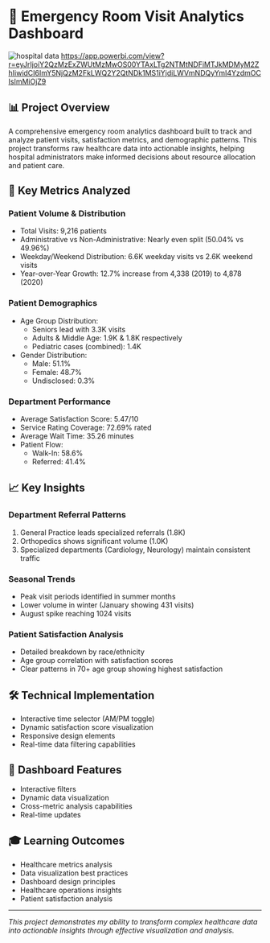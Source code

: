 # 🏥 Emergency Room Visit Analytics Dashboard


 ![hospital data](https://github.com/user-attachments/assets/5421fdf1-b611-463b-9422-11cc4348adf3)
https://app.powerbi.com/view?r=eyJrIjoiY2QzMzExZWUtMzMwOS00YTAxLTg2NTMtNDFiMTJkMDMyM2ZhIiwidCI6ImY5NjQzM2FkLWQ2Y2QtNDk1MS1iYjdiLWVmNDQyYmI4YzdmOCIsImMiOjZ9

## 📊 Project Overview
A comprehensive emergency room analytics dashboard built to track and analyze patient visits, satisfaction metrics, and demographic patterns. This project transforms raw healthcare data into actionable insights, helping hospital administrators make informed decisions about resource allocation and patient care.

## 🎯 Key Metrics Analyzed

### Patient Volume & Distribution
- Total Visits: 9,216 patients
- Administrative vs Non-Administrative: Nearly even split (50.04% vs 49.96%)
- Weekday/Weekend Distribution: 6.6K weekday visits vs 2.6K weekend visits
- Year-over-Year Growth: 12.7% increase from 4,338 (2019) to 4,878 (2020)

### Patient Demographics
- Age Group Distribution:
  * Seniors lead with 3.3K visits
  * Adults & Middle Age: 1.9K & 1.8K respectively
  * Pediatric cases (combined): 1.4K
- Gender Distribution:
  * Male: 51.1%
  * Female: 48.7%
  * Undisclosed: 0.3%

### Department Performance
- Average Satisfaction Score: 5.47/10
- Service Rating Coverage: 72.69% rated
- Average Wait Time: 35.26 minutes
- Patient Flow:
  * Walk-In: 58.6%
  * Referred: 41.4%

## 📈 Key Insights

### Department Referral Patterns
1. General Practice leads specialized referrals (1.8K)
2. Orthopedics shows significant volume (1.0K)
3. Specialized departments (Cardiology, Neurology) maintain consistent traffic

### Seasonal Trends
- Peak visit periods identified in summer months
- Lower volume in winter (January showing 431 visits)
- August spike reaching 1024 visits

### Patient Satisfaction Analysis
- Detailed breakdown by race/ethnicity
- Age group correlation with satisfaction scores
- Clear patterns in 70+ age group showing highest satisfaction

## 🛠️ Technical Implementation
- Interactive time selector (AM/PM toggle)
- Dynamic satisfaction score visualization
- Responsive design elements
- Real-time data filtering capabilities


## 📱 Dashboard Features
- Interactive filters
- Dynamic data visualization
- Cross-metric analysis capabilities
- Real-time updates

## 🎓 Learning Outcomes
- Healthcare metrics analysis
- Data visualization best practices
- Dashboard design principles
- Healthcare operations insights
- Patient satisfaction analysis

---
*This project demonstrates my ability to transform complex healthcare data into actionable insights through effective visualization and analysis.*
